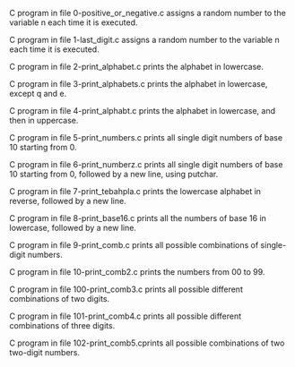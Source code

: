 C program in file 0-positive_or_negative.c assigns a random number to the variable n each time it is executed.

C program in file 1-last_digit.c assigns a random number to the variable n each time it is executed.

C program in file 2-print_alphabet.c prints the alphabet in lowercase.

C program in file 3-print_alphabets.c prints the alphabet in lowercase, except q and e.

C program in file 4-print_alphabt.c prints the alphabet in lowercase, and then in uppercase.

C program in file 5-print_numbers.c prints all single digit numbers of base 10 starting from 0.

C program in file 6-print_numberz.c prints all single digit numbers of base 10 starting from 0, followed by a new line, using putchar.

C program in file 7-print_tebahpla.c prints the lowercase alphabet in reverse, followed by a new line.

C program in file 8-print_base16.c prints all the numbers of base 16 in lowercase, followed by a new line.

C program in file 9-print_comb.c prints all possible combinations of single-digit numbers.

C program in file 10-print_comb2.c prints the numbers from 00 to 99.

C program in file 100-print_comb3.c prints all possible different combinations of two digits.

C program in file 101-print_comb4.c prints all possible different combinations of three digits.

C program in file 102-print_comb5.cprints all possible combinations of two two-digit numbers.

